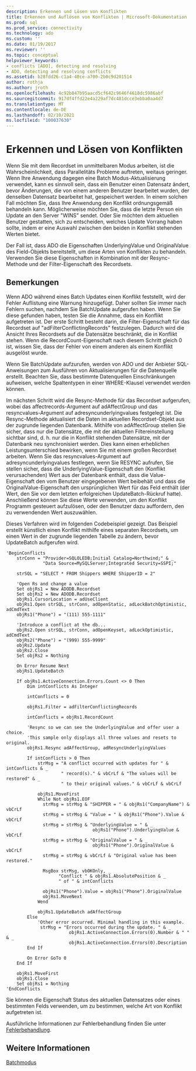 ```yaml
---
description: Erkennen und Lösen von Konflikten
title: Erkennen und Auflösen von Konflikten | Microsoft-Dokumentation
ms.prod: sql
ms.prod_service: connectivity
ms.technology: ado
ms.custom: ''
ms.date: 01/19/2017
ms.reviewer: ''
ms.topic: conceptual
helpviewer_keywords:
- conflicts [ADO], detecting and resolving
- ADO, detecting and resolving conflicts
ms.assetid: b28fdd26-c1a4-40ce-a700-2b0c9d201514
author: rothja
ms.author: jroth
ms.openlocfilehash: 4c92b847b95aacd5cf642c9646f4618dc5986abf
ms.sourcegitcommit: 917df4ffd22e4a229af7dc481dcce3ebba0aa4d7
ms.translationtype: MT
ms.contentlocale: de-DE
ms.lasthandoff: 02/10/2021
ms.locfileid: "100037630"
---
```

# <a name="detecting-and-resolving-conflicts"></a>Erkennen und Lösen von Konflikten
Wenn Sie mit dem Recordset im unmittelbaren Modus arbeiten, ist die Wahrscheinlichkeit, dass Parallelitäts Probleme auftreten, weitaus geringer. Wenn Ihre Anwendung dagegen eine Batch Modus-Aktualisierung verwendet, kann es sinnvoll sein, dass ein Benutzer einen Datensatz ändert, bevor Änderungen, die von einem anderen Benutzer bearbeitet wurden, der denselben Datensatz bearbeitet hat, gespeichert werden. In einem solchen Fall möchten Sie, dass Ihre Anwendung den Konflikt ordnungsgemäß behandeln kann. Möglicherweise möchten Sie, dass die letzte Person ein Update an den Server "WINS" sendet. Oder Sie möchten dem aktuellen Benutzer gestatten, sich zu entscheiden, welches Update Vorrang haben sollte, indem er eine Auswahl zwischen den beiden in Konflikt stehenden Werten bietet.  
  
 Der Fall ist, dass ADO die Eigenschaften UnderlyingValue und OriginalValue des Field-Objekts bereitstellt, um diese Arten von Konflikten zu behandeln. Verwenden Sie diese Eigenschaften in Kombination mit der Resync-Methode und der Filter-Eigenschaft des Recordsets.  
  
## <a name="remarks"></a>Bemerkungen  
 Wenn ADO während eines Batch Updates einen Konflikt feststellt, wird der Fehler Auflistung eine Warnung hinzugefügt. Daher sollten Sie immer nach Fehlern suchen, nachdem Sie BatchUpdate aufgerufen haben. Wenn Sie diese gefunden haben, testen Sie die Annahme, dass ein Konflikt aufgetreten ist. Der erste Schritt besteht darin, die Filter-Eigenschaft für das Recordset auf "adFilterConflictingRecords" festzulegen. Dadurch wird die Ansicht Ihres Recordsets auf die Datensätze beschränkt, die in Konflikt stehen. Wenn die RecordCount-Eigenschaft nach diesem Schritt gleich 0 ist, wissen Sie, dass der Fehler von einem anderen als einem Konflikt ausgelöst wurde.  
  
 Wenn Sie BatchUpdate aufzurufen, werden von ADO und der Anbieter SQL-Anweisungen zum Ausführen von Aktualisierungen für die Datenquelle erstellt. Beachten Sie, dass bestimmte Datenquellen Einschränkungen aufweisen, welche Spaltentypen in einer WHERE-Klausel verwendet werden können.  
  
 Im nächsten Schritt wird die Resync-Methode für das Recordset aufgerufen, wobei das affectrecords-Argument auf adAffectGroup und das resyncvalues-Argument auf adresyncunderlyingvalues festgelegt ist. Die Resync-Methode aktualisiert die Daten im aktuellen Recordset-Objekt aus der zugrunde liegenden Datenbank. Mithilfe von adAffectGroup stellen Sie sicher, dass nur die Datensätze, die mit der aktuellen Filtereinstellung sichtbar sind, d. h. nur die in Konflikt stehenden Datensätze, mit der Datenbank neu synchronisiert werden. Dies kann einen erheblichen Leistungsunterschied bewirken, wenn Sie mit einem großen Recordset arbeiten. Wenn Sie das resyncvalues-Argument auf adresyncunderlyingvalues festlegen, wenn Sie RESYNC aufrufen, Sie stellen sicher, dass die UnderlyingValue-Eigenschaft den (Konflikt verursachenden) Wert aus der Datenbank enthält, dass die Value-Eigenschaft den vom Benutzer eingegebenen Wert beibehält und dass die OriginalValue-Eigenschaft den ursprünglichen Wert für das Feld enthält (der Wert, den Sie vor dem letzten erfolgreichen UpdateBatch-Rückruf hatte). Anschließend können Sie diese Werte verwenden, um den Konflikt Programm gesteuert aufzulösen, oder den Benutzer dazu auffordern, den zu verwendenden Wert auszuwählen.  
  
 Dieses Verfahren wird im folgenden Codebeispiel gezeigt. Das Beispiel erstellt künstlich einen Konflikt mithilfe eines separaten Recordsets, um einen Wert in der zugrunde liegenden Tabelle zu ändern, bevor UpdateBatch aufgerufen wird.  
  
```  
'BeginConflicts  
    strConn = "Provider=SQLOLEDB;Initial Catalog=Northwind;" & _  
              "Data Source=MySQLServer;Integrated Security=SSPI;"  
  
    strSQL = "SELECT * FROM Shippers WHERE ShipperID = 2"  
  
    'Open Rs and change a value  
    Set objRs1 = New ADODB.Recordset  
    Set objRs2 = New ADODB.Recordset  
    objRs1.CursorLocation = adUseClient  
    objRs1.Open strSQL, strConn, adOpenStatic, adLockBatchOptimistic, adCmdText  
    objRs1("Phone") = "(111) 555-1111"  
  
    'Introduce a conflict at the db...  
    objRs2.Open strSQL, strConn, adOpenKeyset, adLockOptimistic, adCmdText  
    objRs2("Phone") = "(999) 555-9999"  
    objRs2.Update  
    objRs2.Close  
    Set objRs2 = Nothing  
  
    On Error Resume Next  
    objRs1.UpdateBatch  
  
    If objRs1.ActiveConnection.Errors.Count <> 0 Then  
        Dim intConflicts As Integer  
  
        intConflicts = 0  
  
        objRs1.Filter = adFilterConflictingRecords  
  
        intConflicts = objRs1.RecordCount  
  
        'Resync so we can see the UnderlyingValue and offer user a choice.  
        'This sample only displays all three values and resets to original.  
        objRs1.Resync adAffectGroup, adResyncUnderlyingValues  
  
        If intConflicts > 0 Then  
            strMsg = "A conflict occurred with updates for " & intConflicts & _  
                     " record(s)." & vbCrLf & "The values will be restored" & _  
                     " to their original values." & vbCrLf & vbCrLf  
  
            objRs1.MoveFirst  
            While Not objRs1.EOF  
              strMsg = strMsg & "SHIPPER = " & objRs1("CompanyName") & vbCrLf  
              strMsg = strMsg & "Value = " & objRs1("Phone").Value & vbCrLf  
              strMsg = strMsg & "UnderlyingValue = " & _  
                                 objRs1("Phone").UnderlyingValue & vbCrLf  
              strMsg = strMsg & "OriginalValue = " & _  
                                 objRs1("Phone").OriginalValue & vbCrLf  
              strMsg = strMsg & vbCrLf & "Original value has been restored."  
  
              MsgBox strMsg, vbOKOnly, _  
                    "Conflict " & objRs1.AbsolutePosition & _  
                    " of " & intConflicts  
  
              objRs1("Phone").Value = objRs1("Phone").OriginalValue  
              objRs1.MoveNext  
            Wend  
  
            objRs1.UpdateBatch adAffectGroup  
        Else  
            'Other error occurred. Minimal handling in this example.  
             strMsg = "Errors occurred during the update. " & _  
                        objRs1.ActiveConnection.Errors(0).Number & " " & _  
                        objRs1.ActiveConnection.Errors(0).Description  
        End If  
  
        On Error GoTo 0  
    End If  
  
    objRs1.MoveFirst  
    objRs1.Close  
    Set objRs1 = Nothing  
'EndConflicts  
```  
  
 Sie können die Eigenschaft Status des aktuellen Datensatzes oder eines bestimmten Felds verwenden, um zu bestimmen, welche Art von Konflikt aufgetreten ist.  
  
 Ausführliche Informationen zur Fehlerbehandlung finden Sie unter [Fehlerbehandlung](./error-handling.md).  
  
## <a name="see-also"></a>Weitere Informationen  
 [Batchmodus](./batch-mode.md)